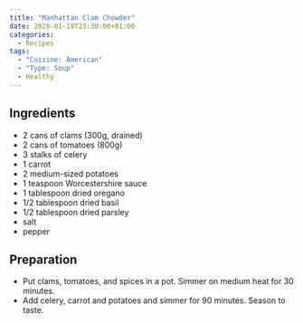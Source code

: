 ```yaml
---
title: "Manhattan Clam Chowder"
date: 2020-01-19T23:30:00+01:00
categories:
  - Recipes
tags:
  - "Cuisine: American"
  - "Type: Soup"
  - Healthy
---
```


## Ingredients

* 2 cans of clams (300g, drained)
* 2 cans of tomatoes (800g)
* 3 stalks of celery
* 1 carrot
* 2 medium-sized potatoes
* 1 teaspoon Worcestershire sauce
* 1 tablespoon dried oregano
* 1/2 tablespoon dried basil
* 1/2 tablespoon dried parsley
* salt
* pepper

## Preparation

* Put clams, tomatoes, and spices in a pot. Simmer on medium heat for 30 minutes.
* Add celery, carrot and potatoes and simmer for 90 minutes. Season to taste.
